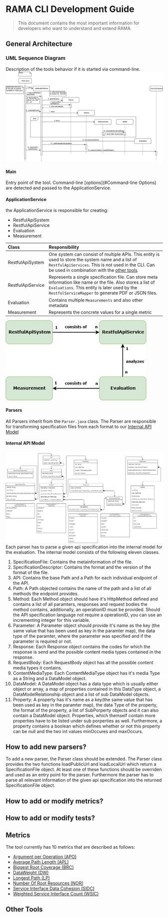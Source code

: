 # RAMA CLI Development Guide
> This document contains the most important information for developers who want to understand and extend RAMA.

## General Architecture

### UML Sequence Diagram
Description of the tools behavior if it is started via command-line.
![Sequence Diagram](sequence.png)

#### Main
Entry point of the tool. Command-line [options](#Command-line Options) are detected and passed to the ApplicationService.

#### ApplicationService
the ApplicationService is responsible for creating:
* RestfulApiSystem 
* RestfulApiService
* Evaluation
* Measurement

| Class        | Responsibility   | 
| :-------------|:--------------|
|RestfulApiSystem|One system can consist of multiple APIs. This entity is used to store the system name and a list of `RestfulApiServices`. This is not used in the CLI. Can be used in combination with the [other tools](#Other%20Tools).   |
|RestfulApiService|Represents a single specification file. Can store meta information like name or the file. Also stores a list of `Evaluations`. This entity is later used by the `RestfulServiceMapper` to generate PDF or JSON files.|
|Evaluation|Contains multiple `Measurements` and also other metadata|
|Measurement|Represents the concrete values for a single metric|

![Domain Diagram](domain-model.png)

#### Parsers
All Parsers inherit from the `Parser.java` class.
The Parser are responsible for transforming specification files from each format to our [Internal API Model](#Internal%20API%20Model)

#### Internal API Model
![Class Diagram](class-diagram.png)
Each parser has to parse a given api specification into the internal model for the evaluation. The internal model consists of the following eleven classes.
1. SpecificationFile: Contains the metainformation of the file.
2. SpecificationDescriptor: Contains the format and the version of the format of the file.
3. API: Contains the base Path and a Path for each individual endpoint of the API.
4. Path: A Path objected contains the name of the path and a list of all methods the endpoint provides.
5. Method: Each Method object should have it's HttpMethod defined and contains a list of all paramters, responses and request bodies the method contains, additionally, an operationID must be provided. Should the API specification language not require a operationID, you can use an incrementing integer for this variable.
6. Parameter: A Parameter object should provide it's name as the key (the same value that has been used as key in the paramter map), the data type of the paramter, where the parameter was specified and if the parameter is required or not.
7. Response: Each Response object contains the codes for which the response is send and the possible content media types contained in the response.
8. RequestBody: Each RequestBody object has all the possible content media types it contains.
9. ContentMediaType: Each ContentMediaType object has it's media Type as a String and a DataModel object.
10. DataModel: A DataModel object has a data type which is usually either object or array, a map of properties contained in this DataType object, a DataModelRelationship object and a list of sub DataModel objects.  
11. Property: A property has it's name as a key(the same value that has been used as key in the paramter map), the data Type of the property, the format of the property, a list of SubPorperty objects and it can also contain a DataModel object. Properties, which themself contain more properties have to be listed under sub porperties as well. Furthermore, a property contains a boolean which defines whether or not this property can be null and the two int values minOccures and maxOccurs.



## How to add new parsers?

To add a new parser, the Parser class should be extended. The Parser class provides the two functions loadPublicUrl and loadLocalUrl which return a SpecificationFile object. At least one of these functions should be overriden and used as an entry point for the parser. Furthermore the parser has to parse all relevant information of the given api specification into the returned SpecificationFile object.

## How to add or modify metrics?

## How to add or modify tests?

## Metrics
The tool currently has 10 metrics that are described as follows:
* [Argument per Operation (APO)](metrics/ArgumentsPerOperation.md)
* [Average Path Length (APL)](metrics/AveragePathLength.md)
* [Biggest Root Coverage (BRC)](metrics/BiggestrootCoverage.md)
* [DataWeight (DW)](metrics/DataWeight.md)
* [Longest Path (LP)](metrics/LongestPath.md)
* [Number Of Root Resources (NOR)](metrics/NumberOfRoots)
* [Service Interface Data Cohesion (SIDC)](metrics/ServiceInterfaceDataCohesion.md)
* [Weighted Service Interface Count (WSIC)](metrics/WeightedServiceInterfaceCount.md)

## Other Tools
